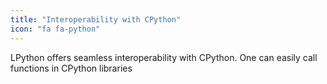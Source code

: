 ```yaml
---
title: "Interoperability with CPython"
icon: "fa fa-python"
---
```

LPython offers seamless interoperability with CPython.
One can easily call functions in CPython libraries
